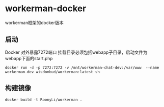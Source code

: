 # workerman-docker
workerman框架的docker版本

## 启动
Docker 对外暴露7272端口
挂载目录必须包括webapp子目录，启动文件为webapp下面的start.php

```
docker run -d -p 7272:7272 -v /mnt/workerman-chat-dev:/var/www  --name workerman-dev wisdombud/workerman:latest sh
```

## 构建镜像
```
docker build -t RoonyLi/workerman .
```